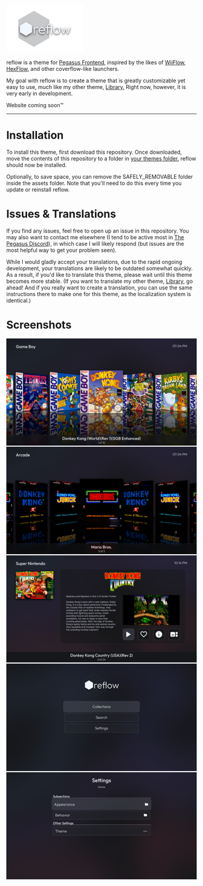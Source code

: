 <img src="assets/meta/logo.png" width="40%" alt="Reflow" />

reflow is a theme for [Pegasus Frontend](http://pegasus-frontend.org/), inspired by the likes of [WiiFlow](https://github.com/Fledge68/WiiFlow_Lite), [HexFlow](https://github.com/VitaHEX-Games/HexFlow-Launcher), and other coverflow-like launchers.

My goal with reflow is to create a theme that is greatly customizable yet easy to use, much like my other theme, [Library.](https://github.com/Fr75s/library) Right now, however, it is very early in development.

Website coming soon™

---

# Installation

To install this theme, first download this repository. Once downloaded, move the contents of this repository to a folder in [your themes folder.](https://pegasus-frontend.org/docs/user-guide/installing-themes/) reflow should now be installed.

Optionally, to save space, you can remove the SAFELY_REMOVABLE folder inside the assets folder. Note that you'll need to do this every time you update or reinstall reflow.

# Issues & Translations

If you find any issues, feel free to open up an issue in this repository. You may also want to contact me elsewhere (I tend to be active most in [The Pegasus Discord](https://discord.gg/KTtzP6y)), in which case I will likely respond (but issues are the most helpful way to get your problem seen).

While I would gladly accept your translations, due to the rapid ongoing development, your translations are likely to be outdated somewhat quickly. As a result, if you'd like to translate this theme, please wait until this theme becomes more stable. (If you want to translate my other theme, [Library](https://github.com/Fr75s/library), go ahead! And if you really want to create a translation, you can use the same instructions there to make one for this theme, as the localization system is identical.)

# Screenshots

![Game Screen](assets/SAFELY_REMOVABLE/screenshot1.png)
![Showcase of the infinite boxes](assets/SAFELY_REMOVABLE/screenshot2.png)
![Details Screen for a game](assets/SAFELY_REMOVABLE/screenshot5.png)
![Main Menu](assets/SAFELY_REMOVABLE/screenshot3.png)
![Settings Screen](assets/SAFELY_REMOVABLE/screenshot4.png)
